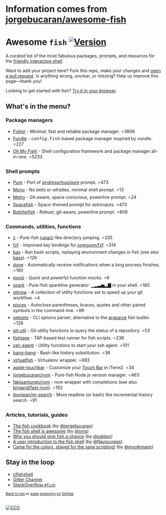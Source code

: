 # Information comes from [jorgebucaran/awesome-fish](https://github.com/jorgebucaran/awesome-fish)
# Awesome `fish` [![Version](https://img.shields.io/github/tag/fish-shell/fish-shell.svg?label=&color=0080FF)](https://github.com/fish-shell/fish-shell/releases/latest)

A curated list of the most fabulous packages, prompts, and resources for the <a href="https://github.com/fish-shell/fish-shell" title="fish">friendly interactive shell</a>.

Want to add your project here? Fork this repo, make your changes and [open a pull request](https://github.com/jorgebucaran/awesome-fish/fork). Is anything wrong, unclear, or missing? Help us improve this page—thank you!

Looking to get started with fish? [Try it in your browser](https://rootnroll.com/d/fish-shell).

## What's in the menu?

### Package managers

- [Fisher](https://github.com/jorgebucaran/fisher) - Minimal, fast and reliable package manager. :star:3806
- [Fundle](https://github.com/danhper/fundle) - <samp>config.fish</samp>-based package manager inspired by vundle. :star:227
- [Oh My Fish!](https://github.com/oh-my-fish/oh-my-fish) - Shell configuration framework and package manager all-in-one. :star:5233

### Shell prompts

- [Pure](https://github.com/rafaelrinaldi/pure) - Port of [sindresorhus/pure](https://github.com/sindresorhus/pure) prompt. :star:473
- [Mono](https://github.com/fishpkg/fish-prompt-mono) - No bells or whistles, minimal shell prompt. :star:13
- [Metro](https://github.com/fishpkg/fish-prompt-metro) - Git-aware, space-conscious, powerline prompt. :star:24
- [Spacefish](https://github.com/matchai/spacefish) - Space-themed prompt for astronauts. :star:473
- [Bobthefish](https://github.com/oh-my-fish/theme-bobthefish) - Robust, git-aware, powerline prompt. :star:809

### Commands, utilities, functions

- [z](https://github.com/jethrokuan/z) - Pure-fish [rupa/z](https://github.com/rupa/z)-like directory jumping. :star:335
- [fzf](https://github.com/jethrokuan/fzf) - Improved key bindings for [junegunn/fzf](https://github.com/junegunn/fzf). :star:314
- [bax](https://github.com/jorgebucaran/fish-bax) - Run bash scripts, replaying environment changes in fish (see also [bass](https://github.com/edc/bass)). :star:126
- [done](https://github.com/franciscolourenco/done) - Automatically receive notifications when a long process finishes. :star:190
- [mock](https://github.com/matchai/fish-mock) - Quick and powerful function mocks. :star:6
- [spark](https://github.com/jorgebucaran/fish-spark) - Pure-fish sparkline generator: ▁▂▃▅▂▇ in your shell. :star:180
- [gitnow](https://github.com/joseluisq/gitnow) - A collection of utility functions set to speed up your git workflow. :star:4
- [pisces](https://github.com/laughedelic/pisces) - Autoclose parentheses, braces, quotes and other paired symbols in the command-line. :star:99
- [getopts](https://github.com/jorgebucaran/fish-getopts) - CLI options parser; alternative to the [argparse](https://fishshell.com/docs/current/commands.html#argparse) fish builtin. :star:128
- [git-util](https://github.com/fishpkg/fish-git-util) - Git utility functions to query the status of a repository. :star:53
- [fishtape](https://github.com/jorgebucaran/fishtape) - TAP-based test runner for fish scripts. :star:236
- [ssh-agent](https://github.com/danhper/fish-ssh-agent) - Utility functions to start your ssh agent. :star:101
- [bang-bang](https://github.com/oh-my-fish/plugin-bang-bang) - Bash-like history substitution. :star:38
- [virtualfish](https://github.com/adambrenecki/virtualfish) - Virtualenv wrapper. :star:683
- [apple-touchbar](https://github.com/rodrigobdz/fish-apple-touchbar) - Customize your [Touch Bar](https://developer.apple.com/design/human-interface-guidelines/macos/touch-bar/touch-bar-overview) in iTerm2. :star:34
- [jorgebucaran/nvm](https://github.com/jorgebucaran/fish-nvm) - Pure-fish Node.js version manager. :star:463
- [fabioantunes/nvm](https://github.com/FabioAntunes/fish-nvm) - nvm wrapper with completions (see also [brigand/fast-nvm](https://github.com/brigand/fast-nvm-fish)). :star:192
- [jbonjean/re-search](https://github.com/jbonjean/re-search) - More readline (or bash) like incremental history search. :star:91

### Articles, tutorials, guides

- [The fish cookbook](https://github.com/jorgebucaran/fish-cookbook) (by [@jorgebucaran](https://github.com/jorgebucaran))
- [The fish shell is awesome](https://jvns.ca/blog/2017/04/23/the-fish-shell-is-awesome/) (by [@jvns](https://github.com/jvns))
- [Why you should give fish a chance](https://dev.to/jukben/why-you-should-give-a-chance-to-fish-shell-5a0l) (by [@jukben](https://github.com/jukben))
- [A user introduction to the fish shell](https://flaviocopes.com/fish-shell/) (by [@flaviocopes](https://github.com/flaviocopes))
- [Came for the colors, stayed for the sane scripting!](https://mvolkmann.github.io/fish-article/) (by [@mvolkmann](https://github.com/mvolkmann))

## Stay in the loop

- [r/fishshell](https://www.reddit.com/r/fishshell)
- [Gitter Channel](https://gitter.im/fish-shell/fish-shell)
- [StackOverflow `#fish`](https://stackoverflow.com/questions/tagged/fish)

<sup>[Back to top](#awesome-fish-) or [keep](https://github.com/topics/fish-shell) [exploring](https://github.com/topics/fish-packages) [on](https://github.com/topics/fish) [GitHub](https://github.com/topics/fish-prompt)</sup>

<h2></h2>

[![CC0](http://mirrors.creativecommons.org/presskit/buttons/88x31/svg/cc-zero.svg)](https://creativecommons.org/publicdomain/zero/1.0/)

